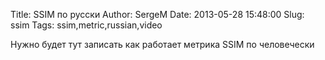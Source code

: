 Title: SSIM по русски
Author: SergeM
Date: 2013-05-28 15:48:00
Slug: ssim
Tags: ssim,metric,russian,video

Нужно будет тут записать как работает метрика SSIM по человечески</div>